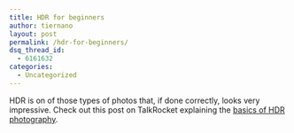 ```yaml
---
title: HDR for beginners
author: tiernano
layout: post
permalink: /hdr-for-beginners/
dsq_thread_id:
  - 6161632
categories:
  - Uncategorized
---
```

HDR is on of those types of photos that, if done correctly, looks very impressive. Check out this post on TalkRocket explaining the [basics of HDR photography][1].

 [1]: http://www.talkrocket.com/image-editing-and-photography-tutorials/hdr-for-beginners